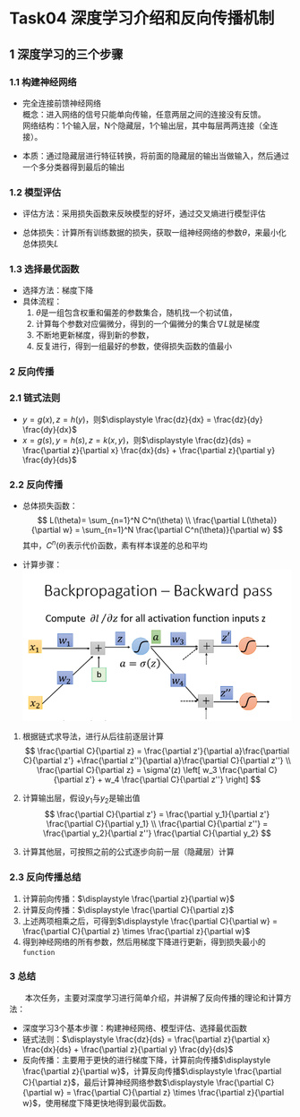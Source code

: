 # Task04 深度学习介绍和反向传播机制

## 1 深度学习的三个步骤

### 1.1 构建神经网络

- 完全连接前馈神经网络  
概念：进入网络的信号只能单向传输，任意两层之间的连接没有反馈。  
网络结构：1个输入层，N个隐藏层，1个输出层，其中每层两两连接（全连接）。  

- 本质：通过隐藏层进行特征转换，将前面的隐藏层的输出当做输入，然后通过一个多分类器得到最后的输出

### 1.2 模型评估

- 评估方法：采用损失函数来反映模型的好坏，通过交叉熵进行模型评估

- 总体损失：计算所有训练数据的损失，获取一组神经网络的参数$\theta$，来最小化总体损失$L$

### 1.3 选择最优函数

- 选择方法：梯度下降
- 具体流程：
  1. $\theta$是一组包含权重和偏差的参数集合，随机找一个初试值，
  2. 计算每个参数对应偏微分，得到的一个偏微分的集合$\nabla L$就是梯度
  3. 不断地更新梯度，得到新的参数，
  4. 反复进行，得到一组最好的参数，使得损失函数的值最小

### 2 反向传播

### 2.1 链式法则

- $y=g(x),z=h(y)$，则$\displaystyle \frac{dz}{dx} = \frac{dz}{dy} \frac{dy}{dx}$
- $x=g(s),y=h(s),z=k(x,y)$，则$\displaystyle \frac{dz}{ds} = \frac{\partial z}{\partial x} \frac{dx}{ds} + \frac{\partial z}{\partial y} \frac{dy}{ds}$

### 2.2 反向传播

- 总体损失函数：
$$
L(\theta)= \sum_{n=1}^N C^n(\theta) \\
\frac{\partial L(\theta)}{\partial w} = \sum_{n=1}^N \frac{\partial C^n(\theta)}{\partial w}
$$
其中，$C^n(\theta)$表示代价函数，素有样本误差的总和平均

- 计算步骤：
![chapter14-8.png](./images/ch04/chapter14-8.png)

1. 根据链式求导法，进行从后往前逐层计算
$$
\frac{\partial C}{\partial z} = \frac{\partial z'}{\partial a}\frac{\partial C}{\partial z'} +\frac{\partial z''}{\partial a}\frac{\partial C}{\partial z''} \\
\frac{\partial C}{\partial z} = \sigma'(z) \left[ w_3 \frac{\partial C}{\partial z'} + w_4 \frac{\partial C}{\partial z''} \right]
$$

2. 计算输出层，假设$y_1$与$y_2$是输出值
$$
\frac{\partial C}{\partial z'} = \frac{\partial y_1}{\partial z'} \frac{\partial C}{\partial y_1} \\
\frac{\partial C}{\partial z''} = \frac{\partial y_2}{\partial z''} \frac{\partial C}{\partial y_2}
$$

3. 计算其他层，可按照之前的公式逐步向前一层（隐藏层）计算

### 2.3 反向传播总结

1. 计算前向传播：$\displaystyle \frac{\partial z}{\partial w}$
2. 计算反向传播：$\displaystyle \frac{\partial C}{\partial z}$
3. 上述两项相乘之后，可得到$\displaystyle \frac{\partial C}{\partial w} = \frac{\partial C}{\partial z} \times \frac{\partial z}{\partial w}$
4. 得到神经网络的所有参数，然后用梯度下降进行更新，得到损失最小的`function` 

### 3 总结

&emsp;&emsp;本次任务，主要对深度学习进行简单介绍，并讲解了反向传播的理论和计算方法：

- 深度学习3个基本步骤：构建神经网络、模型评估、选择最优函数
- 链式法则：$\displaystyle \frac{dz}{ds} = \frac{\partial z}{\partial x} \frac{dx}{ds} + \frac{\partial z}{\partial y} \frac{dy}{ds}$
- 反向传播：主要用于更快的进行梯度下降，计算前向传播$\displaystyle \frac{\partial z}{\partial w}$，计算反向传播$\displaystyle \frac{\partial C}{\partial z}$，最后计算神经网络参数$\displaystyle \frac{\partial C}{\partial w} = \frac{\partial C}{\partial z} \times \frac{\partial z}{\partial w}$，使用梯度下降更快地得到最优函数。
